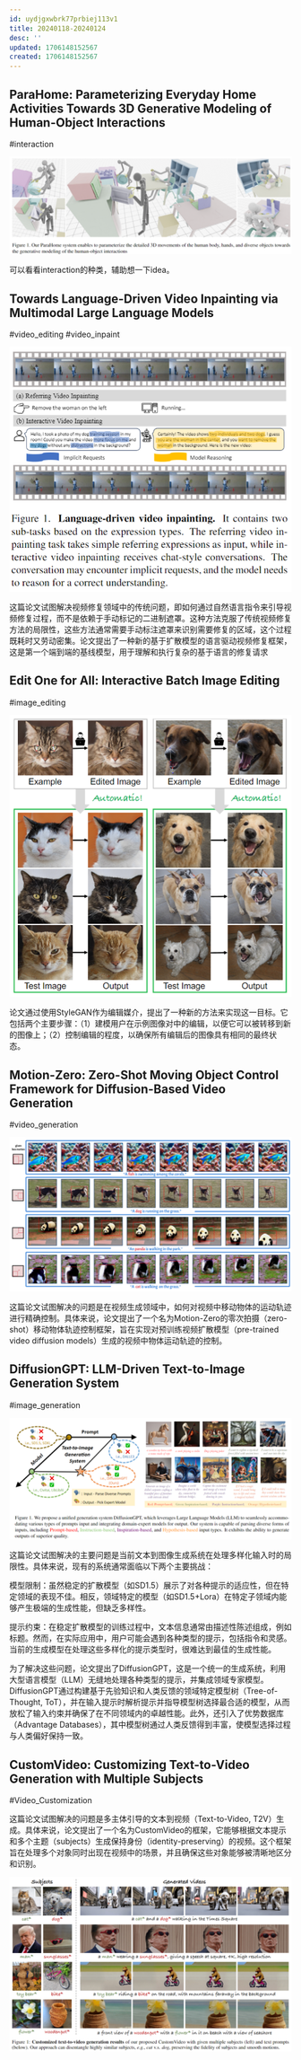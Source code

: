 ```yaml
---
id: uydjgxwbrk77prbiej113v1
title: 20240118-20240124
desc: ''
updated: 1706148152567
created: 1706148152567
---
```



## ParaHome: Parameterizing Everyday Home Activities Towards 3D Generative Modeling of Human-Object Interactions
#interaction

![图 0](assets/images/be35fc4180b4dc5f09ccfc7af8eedeb4dd85816bd859852ca64c03f4cd06d3f6.png)  

可以看看interaction的种类，辅助想一下idea。




## Towards Language-Driven Video Inpainting via Multimodal Large Language Models
#video_editing
#video_inpaint

![图 1](assets/images/d783f4aa420e84d4e61bed3926d467e83d33f86fe83e4f1da104ae4b9c721e26.png)  

这篇论文试图解决视频修复领域中的传统问题，即如何通过自然语言指令来引导视频修复过程，而不是依赖于手动标记的二进制遮罩。这种方法克服了传统视频修复方法的局限性，这些方法通常需要手动标注遮罩来识别需要修复的区域，这个过程既耗时又劳动密集。论文提出了一种新的基于扩散模型的语言驱动视频修复框架，这是第一个端到端的基线模型，用于理解和执行复杂的基于语言的修复请求



## Edit One for All: Interactive Batch Image Editing

#image_editing

![图 2](assets/images/3adcf42e6c7e7289638f50aa5b53ba597facce2b1d8e8ecb193ca6ed1230acd2.png)  


论文通过使用StyleGAN作为编辑媒介，提出了一种新的方法来实现这一目标。它包括两个主要步骤：（1）建模用户在示例图像对中的编辑，以便它可以被转移到新的图像上；（2）控制编辑的程度，以确保所有编辑后的图像具有相同的最终状态。


## Motion-Zero: Zero-Shot Moving Object Control Framework for Diffusion-Based Video Generation
#video_generation

![图 3](assets/images/f6dfe40d1e6519cf68a33f94bd2c1408faa3734d8a0661052bc8acc59d4ac399.png)  


这篇论文试图解决的问题是在视频生成领域中，如何对视频中移动物体的运动轨迹进行精确控制。具体来说，论文提出了一个名为Motion-Zero的零次拍摄（zero-shot）移动物体轨迹控制框架，旨在实现对预训练视频扩散模型（pre-trained video diffusion models）生成的视频中物体运动轨迹的控制。


## DiffusionGPT: LLM-Driven Text-to-Image Generation System     

#image_generation

![图 4](assets/images/0cedb22278f520b58e1f818c996b5c39a301dd3313dd70f536ee8200b9a5416b.png)  

这篇论文试图解决的主要问题是当前文本到图像生成系统在处理多样化输入时的局限性。具体来说，现有的系统通常面临以下两个主要挑战：

模型限制：虽然稳定的扩散模型（如SD1.5）展示了对各种提示的适应性，但在特定领域的表现不佳。相反，领域特定的模型（如SD1.5+Lora）在特定子领域内能够产生极端的生成性能，但缺乏多样性。

提示约束：在稳定扩散模型的训练过程中，文本信息通常由描述性陈述组成，例如标题。然而，在实际应用中，用户可能会遇到各种类型的提示，包括指令和灵感。当前的生成模型在处理这些多样化的提示类型时，很难达到最佳的生成性能。

为了解决这些问题，论文提出了DiffusionGPT，这是一个统一的生成系统，利用大型语言模型（LLM）无缝地处理各种类型的提示，并集成领域专家模型。DiffusionGPT通过构建基于先验知识和人类反馈的领域特定模型树（Tree-of-Thought, ToT），并在输入提示时解析提示并指导模型树选择最合适的模型，从而放松了输入约束并确保了在不同领域内的卓越性能。此外，还引入了优势数据库（Advantage Databases），其中模型树通过人类反馈得到丰富，使模型选择过程与人类偏好保持一致。


## CustomVideo: Customizing Text-to-Video Generation with Multiple Subjects

#Video_Customization

这篇论文试图解决的问题是多主体引导的文本到视频（Text-to-Video, T2V）生成。具体来说，论文提出了一个名为CustomVideo的框架，它能够根据文本提示和多个主题（subjects）生成保持身份（identity-preserving）的视频。这个框架旨在处理多个对象同时出现在视频中的场景，并且确保这些对象能够被清晰地区分和识别。

![图 5](assets/images/c924175f2cd139d046e929e1cc485418dbe35925fa2673c71389ff2a65a3e39e.png)  
